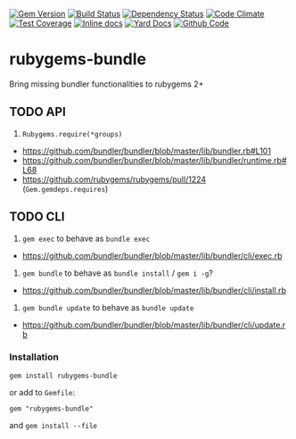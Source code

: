 [![Gem Version](https://badge.fury.io/rb/rubygems-bundle.png)](https://rubygems.org/gems/rubygems-bundle)
[![Build Status](https://secure.travis-ci.org/mpapis/rubygems-bundle.png?branch=master)](https://travis-ci.org/mpapis/rubygems-bundle)
[![Dependency Status](https://gemnasium.com/mpapis/rubygems-bundle.png)](https://gemnasium.com/mpapis/rubygems-bundle)
[![Code Climate](https://codeclimate.com/github/mpapis/rubygems-bundle.png)](https://codeclimate.com/github/mpapis/rubygems-bundle)
[![Test Coverage](https://codeclimate.com/github/mpapis/rubygems-bundle/badges/coverage.svg)](https://codeclimate.com/github/mpapis/rubygems-bundle/coverage)
[![Inline docs](http://inch-ci.org/github/mpapis/rubygems-bundle.png)](http://inch-ci.org/github/mpapis/rubygems-bundle)
[![Yard Docs](http://img.shields.io/badge/yard-docs-blue.svg)](http://rubydoc.info/github/mpapis/rubygems-bundle/master/frames)
[![Github Code](http://img.shields.io/badge/github-code-blue.svg)](https://github.com/mpapis/rubygems-bundle)

# rubygems-bundle

Bring missing bundler functionalities to rubygems 2+

## TODO API

1. `Rubygems.require(*groups)`
  - https://github.com/bundler/bundler/blob/master/lib/bundler.rb#L101
  - https://github.com/bundler/bundler/blob/master/lib/bundler/runtime.rb#L68
  - https://github.com/rubygems/rubygems/pull/1224 (`Gem.gemdeps.requires`)

## TODO CLI

1. `gem exec` to behave as `bundle exec`
  - https://github.com/bundler/bundler/blob/master/lib/bundler/cli/exec.rb
1. `gem bundle`  to behave as `bundle install` / `gem i -g`?
  - https://github.com/bundler/bundler/blob/master/lib/bundler/cli/install.rb
1. `gem bundle update` to behave as `bundle update`
  - https://github.com/bundler/bundler/blob/master/lib/bundler/cli/update.rb

### Installation

    gem install rubygems-bundle

or add to `Gemfile`:

    gem "rubygems-bundle"

and `gem install --file`
